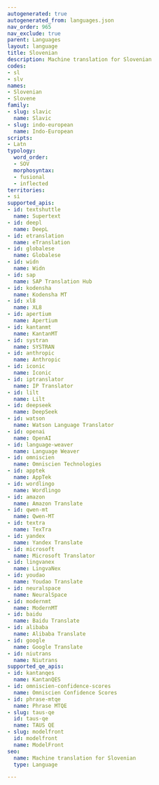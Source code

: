 ```yaml
---
autogenerated: true
autogenerated_from: languages.json
nav_order: 965
nav_exclude: true
parent: Languages
layout: language
title: Slovenian
description: Machine translation for Slovenian
codes:
- sl
- slv
names:
- Slovenian
- Slovene
family:
- slug: slavic
  name: Slavic
- slug: indo-european
  name: Indo-European
scripts:
- Latn
typology:
  word_order:
  - SOV
  morphosyntax:
  - fusional
  - inflected
territories:
- si
supported_apis:
- id: textshuttle
  name: Supertext
- id: deepl
  name: DeepL
- id: etranslation
  name: eTranslation
- id: globalese
  name: Globalese
- id: widn
  name: Widn
- id: sap
  name: SAP Translation Hub
- id: kodensha
  name: Kodensha MT
- id: xl8
  name: XL8
- id: apertium
  name: Apertium
- id: kantanmt
  name: KantanMT
- id: systran
  name: SYSTRAN
- id: anthropic
  name: Anthropic
- id: iconic
  name: Iconic
- id: iptranslator
  name: IP Translator
- id: lilt
  name: Lilt
- id: deepseek
  name: DeepSeek
- id: watson
  name: Watson Language Translator
- id: openai
  name: OpenAI
- id: language-weaver
  name: Language Weaver
- id: omniscien
  name: Omniscien Technologies
- id: apptek
  name: AppTek
- id: wordlingo
  name: Wordlingo
- id: amazon
  name: Amazon Translate
- id: qwen-mt
  name: Qwen-MT
- id: textra
  name: TexTra
- id: yandex
  name: Yandex Translate
- id: microsoft
  name: Microsoft Translator
- id: lingvanex
  name: LingvaNex
- id: youdao
  name: Youdao Translate
- id: neuralspace
  name: NeuralSpace
- id: modernmt
  name: ModernMT
- id: baidu
  name: Baidu Translate
- id: alibaba
  name: Alibaba Translate
- id: google
  name: Google Translate
- id: niutrans
  name: Niutrans
supported_qe_apis:
- id: kantanqes
  name: KantanQES
- id: omniscien-confidence-scores
  name: Omniscien Confidence Scores
- id: phrase-mtqe
  name: Phrase MTQE
- slug: taus-qe
  id: taus-qe
  name: TAUS QE
- slug: modelfront
  id: modelfront
  name: ModelFront
seo:
  name: Machine translation for Slovenian
  type: Language

---
```


